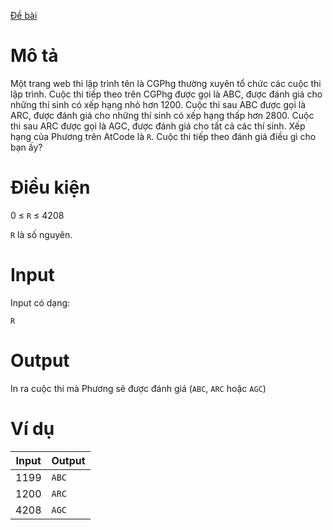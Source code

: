 [Đề bài](https://atcoder.jp/contests/ABC104/tasks/abc104_a)

# Mô tả
Một trang web thi lập trình tên là CGPhg thường xuyên tổ chức các cuộc thi lập trình.
Cuộc thi tiếp theo trên CGPhg được gọi là ABC, được đánh giá cho những thí sinh có xếp hạng nhỏ hơn
1200.
Cuộc thi sau ABC được gọi là ARC, được đánh giá cho những thí sinh có xếp hạng thấp hơn
2800.
Cuộc thi sau ARC được gọi là AGC, được đánh giá cho tất cả các thí sinh.
Xếp hạng của Phương trên AtCode là `R`. Cuộc thi tiếp theo đánh giá điều gì cho bạn ấy?

# Điều kiện
0 ≤ `R` ≤ 4208

`R` là số nguyên.

# Input 
Input có dạng: 
```
R
```

# Output
In ra cuộc thi mà Phương sẽ được đánh giá (`ABC`, `ARC` hoặc `AGC`)

# Ví dụ
| Input | Output |
|-|-|
|1199|`ABC`|
|1200|`ARC`|
|4208|`AGC`|
